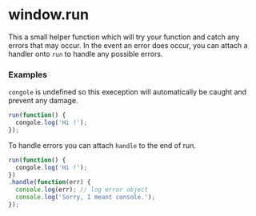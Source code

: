 # window.run

This a small helper function which will try your function and catch any errors that may occur. In the event an error does occur, you can attach a handler onto ``run`` to handle any possible errors.

### Examples

``congole`` is undefined so this exeception will automatically be caught and prevent any damage.
```javascript
run(function() {
  congole.log('Hi !');
});
```

To handle errors you can attach ``handle`` to the end of run.
```javascript
run(function() {
  congole.log('Hi !');
})
.handle(function(err) {
  console.log(err); // log error object
  console.log('Sorry, I meant console.');
});
```
